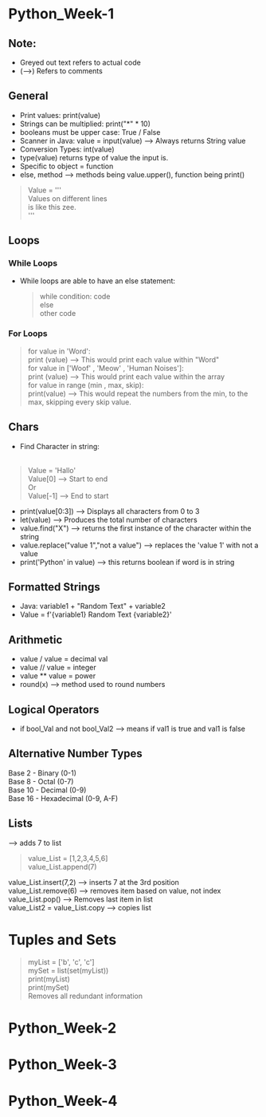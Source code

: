 # Python_Week-1
## Note: 
- Greyed out text refers to actual code
- (-->) Refers to comments

## General
- Print values: print(value)
- Strings can be multiplied: print("*" * 10)
- booleans must be upper case: True / False
- Scanner in Java: value = input(value) --> Always returns String value
- Conversion Types: int(value)
- type(value) returns type of value the input is.
- Specific to object = function
- else, method --> methods being value.upper(), function being print()

>  Value = ''' <br>
>  Values on different lines <br>
>  is like this zee. <br>
>  '''

## Loops
### While Loops
- While loops are able to have an else statement:
  > while condition:
    > code <br>
    > else <br>
    > other code 
  
### For Loops
> for value in 'Word': <br>
> print (value) --> This would print each value within "Word" <br>
> for value in ['Woof' , 'Meow' , 'Human Noises']: <br>
> print (value) --> This would print each value within the array <br>
> for value in range (min , max, skip): <br>
> print(value) --> This would repeat the numbers from the min, to the max, skipping every skip value.

## Chars
- Find Character in string: <br><br> 
> Value = 'Hallo'<br>
> Value[0] --> Start to end <br>
> Or <br>
> Value[-1] --> End to start <br>
- print(value[0:3]) --> Displays all characters from 0 to 3
- let(value) --> Produces the total number of characters
- value.find("X") --> returns the first instance of the character within the string  <br>
- value.replace("value 1","not a value") --> replaces the 'value 1' with not a value <br>
- print('Python' in value) --> this returns boolean if word is in string

## Formatted Strings
- Java: variable1 + "Random Text" + variable2
- Value = f'{variable1} Random Text {variable2}'

## Arithmetic
- value / value = decimal val
- value // value = integer
- value ** value = power
- round(x) --> method used to round numbers

## Logical Operators
- if bool_Val and not bool_Val2 --> means if val1 is true and val1 is false

## Alternative Number Types
Base 2 - Binary (0-1) <br> 
Base 8 - Octal (0-7) <br>
Base 10 - Decimal (0-9) <br> 
Base 16 - Hexadecimal (0-9, A-F) <br>

## Lists
--> adds 7 to list
> value_List = [1,2,3,4,5,6] <br>
> value_List.append(7) <br>

value_List.insert(7,2) --> inserts 7 at the 3rd position <br>
value_List.remove(6) --> removes item based on value, not index <br>
value_List.pop() --> Removes last item in list <br>
value_List2 = value_List.copy --> copies list <br>

# Tuples and Sets
> myList = ['b', 'c', 'c'] <br>
> mySet = list(set(myList)) <br>
> print(myList) <br> 
> print(mySet) <br>
Removes all redundant information


# Python_Week-2

# Python_Week-3

# Python_Week-4


